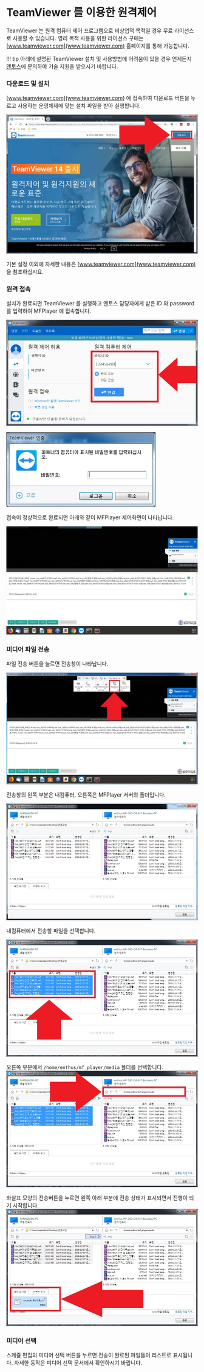 # TeamViewer 를 이용한 원격제어
TeamViewer 는 원격 컴퓨터 제어 프로그램으로 비상업적 목적일 경우 무료 라이선스로 사용할 수 있습니다. 영리 목적 사용을 위한 라이선스 구매는 [www.teamviewer.com](www.teamviewer.com) 홈페이지를 통해 가능합니다.

!!! tip
    아래에 설명된 TeamViewer 설치 및 사용방법에 어려움이 있을 경우 언제든지 [엔토스](www.etslight.co.kr)에 문의하여 기술 지원을 받으시기 바랍니다.

### 다운로드 및 설치
[www.teamviewer.com](www.teamviewer.com) 에 접속하여 다운로드 버튼을 누르고 사용하는 운영체제에 맞는 설치 파일을 받아 실행합니다.

![](img/teamviewer_down.jpg)

기본 설정 이외에 자세한 내용은 [www.teamviewer.com](www.teamviewer.com) 을 참조하십시요.

### 원격 접속
설치가 완료되면 TeamViewer 를 실행하고 엔토스 담당자에게 받은 ID 와 password 를 입력하여 MFPlayer 에 접속합니다.

![](img/teamviewer_id.jpg)

![](img/teamviewer_password.jpg)

접속이 정상적으로 완료되면 아래와 같이 MFPlayer 제어화면이 나타납니다.

![](img/teamviewer_connect_complete.jpg)

### 미디어 파일 전송
파일 전송 버튼을 눌르면 전송창이 나타납니다.

![](img/teamviewer_send_button.jpg)

전송창의 왼쪽 부분은 내컴퓨터, 오른쪽은 MFPlayer 서버의 폴더입니다.

![](img/teamviewer_file_window.jpg)

내컴퓨터에서 전송할 파일을 선택합니다.

![](img/teamviewer_file_select.jpg)

오른쪽 부분에서 `/home/enthus/mf_player/media` 폴더를 선택합니다.
![](img/teamviewer_folder_select.jpg)

화살표 모양의 전송버튼을 누르면 왼쪽 아래 부분에 전송 상태가 표시되면서 진행이 되기 시작합니다.
![](img/teamviewer_send_complete.jpg)

### 미디어 선택
스케쥴 편집의 미디어 선택 버튼을 누르면 전송이 완료된 파일들이 리스트로 표시됩니다. 자세한 동작은 미디어 선택 문서에서 확인하시기 바랍니다.